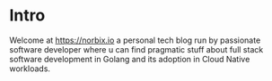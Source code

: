 # Intro

Welcome at <https://norbix.io> a personal tech blog run by passionate software developer where u can find pragmatic stuff about full stack software development in Golang and its adoption in Cloud Native workloads.

